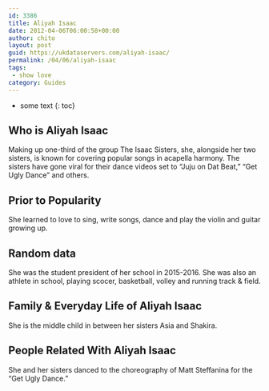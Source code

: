```yaml
---
id: 3386
title: Aliyah Isaac
date: 2012-04-06T06:00:58+00:00
author: chito
layout: post
guid: https://ukdataservers.com/aliyah-isaac/
permalink: /04/06/aliyah-isaac
tags:
 - show love
category: Guides
---
```


* some text
{: toc}
          
          
## Who is  Aliyah Isaac
                  
                  
                  
Making up one-third of the group The Isaac Sisters, she, alongside her two sisters, is known for covering popular songs in acapella harmony. The sisters have gone viral for their dance videos set to &#8220;Juju on Dat Beat,&#8221; &#8220;Get Ugly Dance&#8221; and others.
                  
                
                
                
## Prior to Popularity 
                  
                  
                  
She learned to love to sing, write songs, dance and play the violin and guitar growing up.
                  
                
                
                
## Random data 
                  
                  
                  
She was the student president of her school in 2015-2016. She was also an athlete in school, playing scocer, basketball, volley and running track & field.
                  
                
                
                
## Family & Everyday Life of Aliyah Isaac
                  
                  
                  
She is the middle child in between her sisters Asia and Shakira.
                  
                
                
                
## People Related With  Aliyah Isaac
                  
                  
                  
She and her sisters danced to the choreography of Matt Steffanina for the &#8220;Get Ugly Dance.&#8221;
                  
                
              
            
          
          
          
    
    
  
